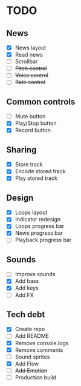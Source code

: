 # TODO

## News
- [x] News layout  
- [x] Read news  
- [ ] Scrollbar
- [ ] <s>Pitch control</s>  
- [ ] <s>Voice control</s>  
- [ ] <s>Rate control</s>  

## Common controls
- [ ] Mute button  
- [x] Play/Stop button  
- [x] Record button  

## Sharing
- [x] Store track  
- [x] Encode stored track  
- [x] Play stored track  

## Design
- [x] Loops layout  
- [x] Indicator redesign  
- [x] Loops progress bar  
- [x] News progress bar  
- [ ] Playback progress bar    

## Sounds
- [ ] Improve sounds  
- [x] Add bass  
- [x] Add keys  
- [ ] Add FX  

## Tech debt
- [x] Create repo  
- [ ] Add README  
- [x] Remove console.logs
- [x] Remove comments
- [ ] Sound sprites    
- [x] Add Flow
- [ ] <s>Add Emotion</s>
- [ ] Production build
